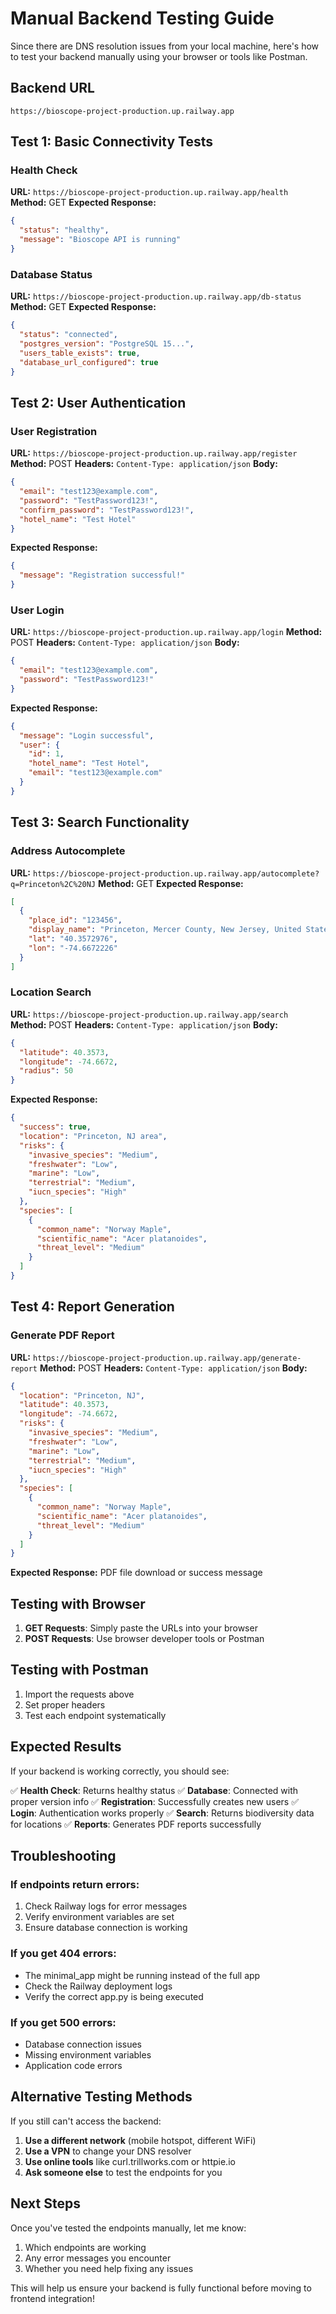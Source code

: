 # Manual Backend Testing Guide

Since there are DNS resolution issues from your local machine, here's how to test your backend manually using your browser or tools like Postman.

## Backend URL
```
https://bioscope-project-production.up.railway.app
```

## Test 1: Basic Connectivity Tests

### Health Check
**URL:** `https://bioscope-project-production.up.railway.app/health`
**Method:** GET
**Expected Response:**
```json
{
  "status": "healthy",
  "message": "Bioscope API is running"
}
```

### Database Status
**URL:** `https://bioscope-project-production.up.railway.app/db-status`
**Method:** GET
**Expected Response:**
```json
{
  "status": "connected",
  "postgres_version": "PostgreSQL 15...",
  "users_table_exists": true,
  "database_url_configured": true
}
```

## Test 2: User Authentication

### User Registration
**URL:** `https://bioscope-project-production.up.railway.app/register`
**Method:** POST
**Headers:** `Content-Type: application/json`
**Body:**
```json
{
  "email": "test123@example.com",
  "password": "TestPassword123!",
  "confirm_password": "TestPassword123!",
  "hotel_name": "Test Hotel"
}
```
**Expected Response:**
```json
{
  "message": "Registration successful!"
}
```

### User Login
**URL:** `https://bioscope-project-production.up.railway.app/login`
**Method:** POST
**Headers:** `Content-Type: application/json`
**Body:**
```json
{
  "email": "test123@example.com",
  "password": "TestPassword123!"
}
```
**Expected Response:**
```json
{
  "message": "Login successful",
  "user": {
    "id": 1,
    "hotel_name": "Test Hotel",
    "email": "test123@example.com"
  }
}
```

## Test 3: Search Functionality

### Address Autocomplete
**URL:** `https://bioscope-project-production.up.railway.app/autocomplete?q=Princeton%2C%20NJ`
**Method:** GET
**Expected Response:**
```json
[
  {
    "place_id": "123456",
    "display_name": "Princeton, Mercer County, New Jersey, United States",
    "lat": "40.3572976",
    "lon": "-74.6672226"
  }
]
```

### Location Search
**URL:** `https://bioscope-project-production.up.railway.app/search`
**Method:** POST
**Headers:** `Content-Type: application/json`
**Body:**
```json
{
  "latitude": 40.3573,
  "longitude": -74.6672,
  "radius": 50
}
```
**Expected Response:**
```json
{
  "success": true,
  "location": "Princeton, NJ area",
  "risks": {
    "invasive_species": "Medium",
    "freshwater": "Low",
    "marine": "Low", 
    "terrestrial": "Medium",
    "iucn_species": "High"
  },
  "species": [
    {
      "common_name": "Norway Maple",
      "scientific_name": "Acer platanoides",
      "threat_level": "Medium"
    }
  ]
}
```

## Test 4: Report Generation

### Generate PDF Report
**URL:** `https://bioscope-project-production.up.railway.app/generate-report`
**Method:** POST
**Headers:** `Content-Type: application/json`
**Body:**
```json
{
  "location": "Princeton, NJ",
  "latitude": 40.3573,
  "longitude": -74.6672,
  "risks": {
    "invasive_species": "Medium",
    "freshwater": "Low",
    "marine": "Low",
    "terrestrial": "Medium",
    "iucn_species": "High"
  },
  "species": [
    {
      "common_name": "Norway Maple",
      "scientific_name": "Acer platanoides",
      "threat_level": "Medium"
    }
  ]
}
```
**Expected Response:** PDF file download or success message

## Testing with Browser

1. **GET Requests**: Simply paste the URLs into your browser
2. **POST Requests**: Use browser developer tools or Postman

## Testing with Postman

1. Import the requests above
2. Set proper headers
3. Test each endpoint systematically

## Expected Results

If your backend is working correctly, you should see:

✅ **Health Check**: Returns healthy status
✅ **Database**: Connected with proper version info
✅ **Registration**: Successfully creates new users
✅ **Login**: Authentication works properly
✅ **Search**: Returns biodiversity data for locations
✅ **Reports**: Generates PDF reports successfully

## Troubleshooting

### If endpoints return errors:
1. Check Railway logs for error messages
2. Verify environment variables are set
3. Ensure database connection is working

### If you get 404 errors:
- The minimal_app might be running instead of the full app
- Check the Railway deployment logs
- Verify the correct app.py is being executed

### If you get 500 errors:
- Database connection issues
- Missing environment variables
- Application code errors

## Alternative Testing Methods

If you still can't access the backend:

1. **Use a different network** (mobile hotspot, different WiFi)
2. **Use a VPN** to change your DNS resolver
3. **Use online tools** like curl.trillworks.com or httpie.io
4. **Ask someone else** to test the endpoints for you

## Next Steps

Once you've tested the endpoints manually, let me know:
1. Which endpoints are working
2. Any error messages you encounter
3. Whether you need help fixing any issues

This will help us ensure your backend is fully functional before moving to frontend integration!
